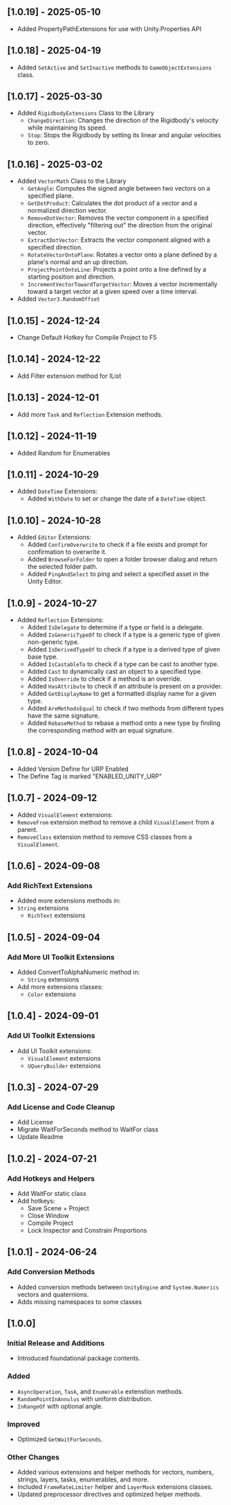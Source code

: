 ## [1.0.19] - 2025-05-10
- Added PropertyPathExtensions for use with Unity.Properties API

## [1.0.18] - 2025-04-19
- Added `SetActive` and `SetInactive` methods to `GameObjectExtensions` class.

## [1.0.17] - 2025-03-30
- Added `RigidbodyExtensions` Class to the Library
  - `ChangeDirection`: Changes the direction of the Rigidbody's velocity while maintaining its speed.
  - `Stop`: Stops the Rigidbody by setting its linear and angular velocities to zero.

## [1.0.16] - 2025-03-02
- Added `VectorMath` Class to the Library
  - `GetAngle`: Computes the signed angle between two vectors on a specified plane.
  - `GetDotProduct`: Calculates the dot product of a vector and a normalized direction vector.
  - `RemoveDotVector`: Removes the vector component in a specified direction, effectively "filtering out" the direction from the original vector.
  - `ExtractDotVector`: Extracts the vector component aligned with a specified direction.
  - `RotateVectorOntoPlane`: Rotates a vector onto a plane defined by a plane's normal and an up direction.
  - `ProjectPointOntoLine`: Projects a point onto a line defined by a starting position and direction.
  - `IncrementVectorTowardTargetVector`: Moves a vector incrementally toward a target vector at a given speed over a time interval.
- Added `Vector3.RandomOffset`

## [1.0.15] - 2024-12-24
- Change Default Hotkey for Compile Project to F5

## [1.0.14] - 2024-12-22
- Add Filter extension method for IList

## [1.0.13] - 2024-12-01
- Add more `Task` and `Reflection` Extension methods.

## [1.0.12] - 2024-11-19
- Added Random for Enumerables

## [1.0.11] - 2024-10-29
- Added `DateTime` Extensions:
  - Added `WithDate` to set or change the date of a `DateTime` object.

## [1.0.10] - 2024-10-28
- Added `Editor` Extensions:
  - Added `ConfirmOverwrite` to check if a file exists and prompt for confirmation to overwrite it.
  - Added `BrowseForFolder` to open a folder browser dialog and return the selected folder path.
  - Added `PingAndSelect` to ping and select a specified asset in the Unity Editor.

## [1.0.9] - 2024-10-27
- Added `Reflection` Extensions:
  - Added `IsDelegate` to determine if a type or field is a delegate.
  - Added `IsGenericTypeOf` to check if a type is a generic type of given non-generic type.
  - Added `IsDerivedTypeOf` to check if a type is a derived type of given base type.
  - Added `IsCastableTo` to check if a type can be cast to another type.
  - Added `Cast` to dynamically cast an object to a specified type.
  - Added `IsOverride` to check if a method is an override.
  - Added `HasAttribute` to check if an attribute is present on a provider.
  - Added `GetDisplayName` to get a formatted display name for a given type.
  - Added `AreMethodsEqual` to check if two methods from different types have the same signature.
  - Added `RebaseMethod` to rebase a method onto a new type by finding the corresponding method with an equal signature.

## [1.0.8] - 2024-10-04
- Added Version Define for URP Enabled
- The Define Tag is marked "ENABLED_UNITY_URP"

## [1.0.7] - 2024-09-12
- Added `VisualElement` extensions:
- `RemoveFrom` extension method to remove a child `VisualElement` from a parent.
- `RemoveClass` extension method to remove CSS classes from a `VisualElement`.

## [1.0.6] - 2024-09-08
### Add RichText Extensions
- Added more extensions methods in:
- `String` extensions
  - `RichText` extensions

## [1.0.5] - 2024-09-04
### Add More UI Toolkit Extensions
- Added ConvertToAlphaNumeric method in:
  - `String` extensions
- Add more extensions classes:
  - `Color` extensions

## [1.0.4] - 2024-09-01
### Add UI Toolkit Extensions
- Add UI Toolkit extensions:
    - `VisualElement` extensions
    - `UQueryBuilder` extensions

## [1.0.3] - 2024-07-29
### Add License and Code Cleanup
- Add License
- Migrate WaitForSeconds method to WaitFor class
- Update Readme

## [1.0.2] - 2024-07-21
### Add Hotkeys and Helpers
- Add WaitFor static class
- Add hotkeys:
    - Save Scene + Project
    - Close Window
    - Compile Project
    - Lock Inspector and Constrain Proportions

## [1.0.1] - 2024-06-24
### Add Conversion Methods
- Added conversion methods between `UnityEngine` and `System.Numerics` vectors and quaternions.
- Adds missing namespaces to some classes

## [1.0.0]
### Initial Release and Additions
- Introduced foundational package contents.

### Added
- `AsyncOperation`, `Task`, and `Enumerable` extenstion methods.
- `RandomPointInAnnulus` with uniform distribution.
- `InRangeOf` with optional angle.

### Improved
- Optimized `GetWaitForSeconds`.

### Other Changes
- Added various extensions and helper methods for vectors, numbers, strings, layers, tasks, enumerables, and more.
- Included `FrameRateLimiter` helper and `LayerMask` extensions classes.
- Updated preprocessor directives and optimized helper methods.
